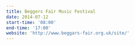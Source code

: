 ```yaml
---
title: Beggers Fair Music Festival
date: 2014-07-12
start-time: '08:00'
end-time: '17:00'
website: 'http://www.beggars-fair.org.uk/site/'
---
```

